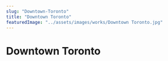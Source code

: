 ```yaml
---
slug: "Downtown-Toronto"
title: "Downtown Toronto"
featuredImage: "../assets/images/works/Downtown Toronto.jpg"
---
```


# Downtown Toronto
